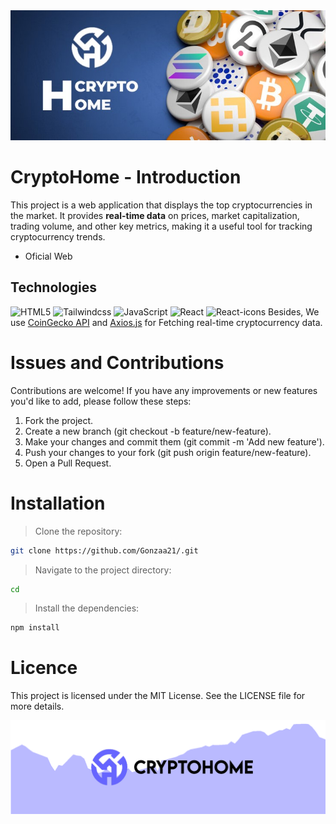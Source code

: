 <img src="./public/banner-top.jpg">

# CryptoHome - Introduction
This project is a web application that displays the top cryptocurrencies in the market. It provides __real-time data__ on prices, market capitalization, trading volume, and other key metrics, making it a useful tool for tracking cryptocurrency trends.
* Oficial Web
## Technologies
<img alt="HTML5" src="https://img.shields.io/badge/html5-%23E34F26.svg?style=for-the-badge&logo=html5&logoColor=white">
<img alt="Tailwindcss" src="https://img.shields.io/badge/tailwindcss-%2338B2AC.svg?style=for-the-badge&logo=tailwind-css&logoColor=white">
<img alt="JavaScript" src="https://img.shields.io/badge/javascript-%23323330.svg?style=for-the-badge&logo=javascript&logoColor=%23F7DF1E">
<img alt="React" src="https://img.shields.io/badge/React-20232A?style=for-the-badge&logo=react&logoColor=61DAFB">
<img alt="React-icons" src="https://img.shields.io/badge/React%20Icons-20232A?style=for-the-badge&logo=react&logoColor=e91e63">
Besides, We use <a href="https://www.coingecko.com/es/api">CoinGecko API</a> and <a href="https://axios-http.com/">Axios.js</a> for Fetching real-time cryptocurrency data.

# Issues and Contributions
Contributions are welcome! If you have any improvements or new features you'd like to add, please follow these steps:

1. Fork the project.
2. Create a new branch (git checkout -b feature/new-feature).
3. Make your changes and commit them (git commit -m 'Add new feature').
4. Push your changes to your fork (git push origin feature/new-feature).
5. Open a Pull Request.

# Installation
> Clone the repository:
   ```sh
   git clone https://github.com/Gonzaa21/.git
   ```
> Navigate to the project directory:
   ```sh
   cd 
   ```
> Install the dependencies:
   ```sh
   npm install
   ```
# Licence
This project is licensed under the MIT License. See the LICENSE file for more details.

<img src="./public/banner-bottom.png">